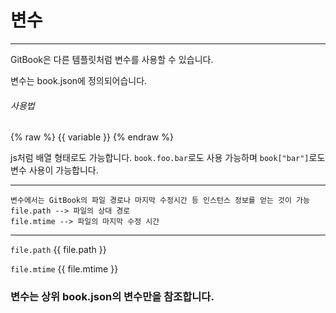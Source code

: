 # 변수
***

GitBook은 다른 템플릿처럼 변수를 사용할 수 있습니다.


변수는 book.json에 정의되어습니다.

###### 사용법 
{% raw %}
    {{ variable }}
{% endraw %}

js처럼 배열 형태로도 가능합니다.
```book.foo.bar```로도 사용 가능하며
```book["bar"]```로도 변수 사용이 가능합니다.


***
    변수에서는 GitBook의 파일 경로나 마지막 수정시간 등 인스턴스 정보를 얻는 것이 가능
    file.path --> 파일의 상대 경로
    file.mtime --> 파일의 마지막 수정 시간
***

```file.path``` {{ file.path }}

```file.mtime``` {{ file.mtime }}

### 변수는 상위 book.json의 변수만을 참조합니다.